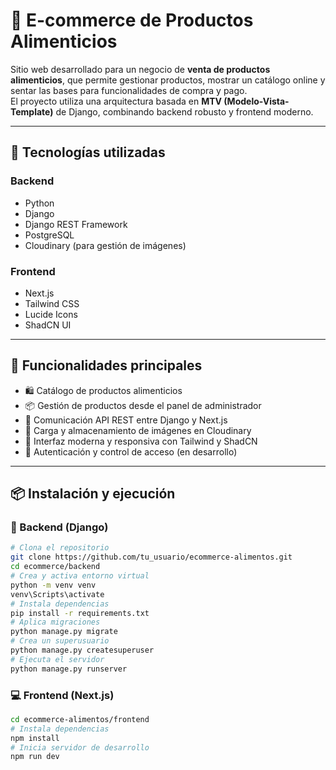 # 🛒 E-commerce de Productos Alimenticios

Sitio web desarrollado para un negocio de **venta de productos alimenticios**, que permite gestionar productos, mostrar un catálogo online y sentar las bases para funcionalidades de compra y pago.  
El proyecto utiliza una arquitectura basada en **MTV (Modelo-Vista-Template)** de Django, combinando backend robusto y frontend moderno.

---

## 🚀 Tecnologías utilizadas

### Backend
- Python
- Django
- Django REST Framework
- PostgreSQL
- Cloudinary (para gestión de imágenes)

### Frontend
- Next.js
- Tailwind CSS
- Lucide Icons
- ShadCN UI

---

## 🧩 Funcionalidades principales

- 🛍️ Catálogo de productos alimenticios
- 📦 Gestión de productos desde el panel de administrador
- 🔄 Comunicación API REST entre Django y Next.js
- 🌄 Carga y almacenamiento de imágenes en Cloudinary
- 🎨 Interfaz moderna y responsiva con Tailwind y ShadCN
- 🔐 Autenticación y control de acceso (en desarrollo)

---

## 📦 Instalación y ejecución

### 🔧 Backend (Django)

```bash
# Clona el repositorio
git clone https://github.com/tu_usuario/ecommerce-alimentos.git
cd ecommerce/backend
# Crea y activa entorno virtual
python -m venv venv
venv\Scripts\activate
# Instala dependencias
pip install -r requirements.txt
# Aplica migraciones
python manage.py migrate
# Crea un superusuario
python manage.py createsuperuser
# Ejecuta el servidor
python manage.py runserver
```
### 💻 Frontend (Next.js)

```bash
cd ecommerce-alimentos/frontend
# Instala dependencias
npm install
# Inicia servidor de desarrollo
npm run dev
```

